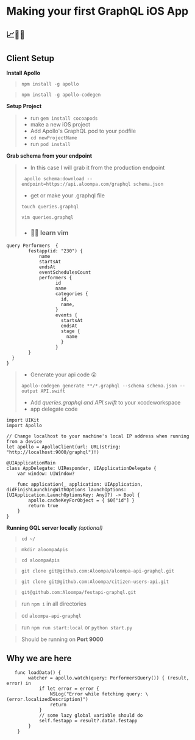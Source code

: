 # Making your first GraphQL iOS App
## 📈💖🍏

## Client Setup
**Install Apollo**

> `npm install -g apollo`

> `npm install -g apollo-codegen`

**Setup Project**
>- run `gem install cocoapods`
>- make a new iOS project
>- Add Apollo's GraphQL pod to your podfile
>- `cd newProjectName`
>- run `pod install`

**Grab schema from your endpoint**
>- In this case I will grab it from the production endpoint
>
> `
apollo schema:download --endpoint=https://api.aloompa.com/graphql schema.json`
>- get or make your .graphql file 
>
> `touch queries.graphql`
> 
> `vim queries.graphql`
>- ### 👩‍🏫 learn vim
```
query Performers  { 
        festapp(id: "230") {
            name
            startsAt
            endsAt
            eventSchedulesCount
            performers {
                  id
                  name
                  categories {
                    id,
                    name,
                  }
                  events {
                    startsAt
                    endsAt
                    stage {
                      name
                    }
                  }
        }
  }
}
```
>- Generate your api code 😮
>
>`apollo-codegen generate **/*.graphql --schema schema.json --output API.swift`
>- Add *queries.graphql and API.swift* to your xcodeworkspace
>- app delegate code 

```
import UIKit
import Apollo

// Change localhost to your machine's local IP address when running from a device
let apollo = ApolloClient(url: URL(string: "http://localhost:9000/graphql")!)

@UIApplicationMain
class AppDelegate: UIResponder, UIApplicationDelegate {
    var window: UIWindow?
    
    func application(_ application: UIApplication, didFinishLaunchingWithOptions launchOptions: [UIApplication.LaunchOptionsKey: Any]?) -> Bool {
        apollo.cacheKeyForObject = { $0["id"] }
        return true
    }
}
```

**Running GQL server locally** *(optional)*
> `cd ~/`

> `mkdir aloompaApis`

> `cd aloompaApis`

> `git clone git@github.com:Aloompa/aloompa-api-graphql.git`

> `git clone git@github.com:Aloompa/citizen-users-api.git`

> `git@github.com:Aloompa/festapi-graphql.git`

> run `npm i` in all directories

> cd `aloompa-api-graphql`

> run `npm run start:local` or `python start.py`

> Should be running on **Port 9000**

## Why we are here

```
   func loadData() {
        watcher = apollo.watch(query: PerformersQuery()) { (result, error) in
            if let error = error {
                NSLog("Error while fetching query: \(error.localizedDescription)")
                return
            }
            // some lazy global variable should do
            self.festapp = result?.data?.festapp
        }
    }
```

